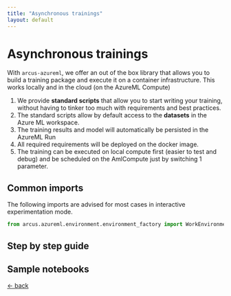 ```yaml
---
title: "Asynchronous trainings"
layout: default
---
```


# Asynchronous trainings

With `arcus-azureml`, we offer an out of the box library that allows you to build a training package and execute it on a container infrastructure.  This works locally and in the cloud (on the AzureML Compute)  

1. We provide __standard scripts__ that allow you to start writing your training, without having to tinker too much with requirements and best practices.
1. The standard scripts allow by default access to the __datasets__ in the Azure ML workspace.
1. The training results and model will automatically be persisted in the AzureML Run
1. All required requirements will be deployed on the docker image.
1. The training can be executed on local compute first (easier to test and debug) and be scheduled on the AmlCompute just by switching 1 parameter.

## Common imports

The following imports are advised for most cases in interactive experimentation mode.

```python
from arcus.azureml.environment.environment_factory import WorkEnvironmentFactory as factory
```

## Step by step guide


## Sample notebooks



[&larr; back](/)